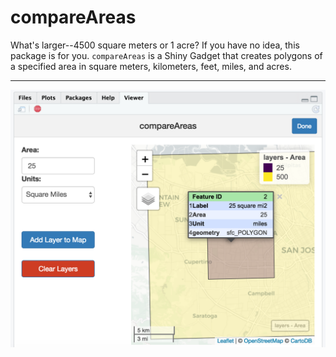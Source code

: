 # compareAreas

What's larger--4500 square meters or 1 acre? If you have no idea, this package is for you. `compareAreas` is a Shiny Gadget that creates polygons of a specified area in square meters, kilometers, feet, miles, and acres. 

***

![compareAreas](inst/compareAreas.png)
